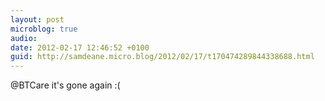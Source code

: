 ```yaml
---
layout: post
microblog: true
audio: 
date: 2012-02-17 12:46:52 +0100
guid: http://samdeane.micro.blog/2012/02/17/t170474289844338688.html
---
```

@BTCare it's gone again :(
